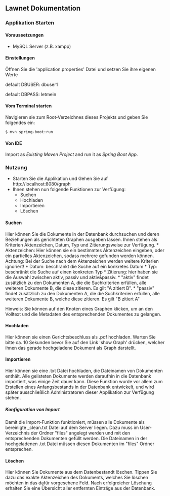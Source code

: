 ## Lawnet Dokumentation

### Applikation Starten

#### Voraussetzungen

- MySQL Server (z.B. xampp)

#### Einstellungen

Öffnen Sie die 'application.properties' Datei und setzen Sie ihre eigenen Werte

default DBUSER: dbuser1

default DBPASS: letmein

#### Vom Terminal starten

Navigieren sie zum Root-Verzeichnes dieses Projekts und geben Sie folgendes ein:

    $ mvn spring-boot:run

#### Von IDE

Import as *Existing Maven Project* and run it as *Spring Boot App*.


### Nutzung

- Starten Sie die Applikation und Gehen Sie auf http://localhost:8080/graph
- Ihnen stehen nun folgende Funktionen zur Verfügung:
    * Suchen
    * Hochladen
    * Importieren
    * Löschen

#### Suchen
Hier können Sie die Dokumente in der Datenbank durchsuchen und deren Beziehungen als gerichteten Graphen ausgeben lassen.
Ihnen stehen als Kriterien Aktenzeichen, Datum, Typ und Zitierungsweise zur Verfügung.
    * Aktenzeichen: Hier können sie ein bestimmtes Aktenzeichen eingeben, oder ein partielles Aktenzeichen, sodass mehrere gefunden werden können.
      Achtung: Bei der Suche nach dem Aktenzeichen werden weitere Kriterien ignoriert!
    * Datum: beschränkt die Suche auf ein konkretes Datum
    * Typ:  beschränkt die Suche auf einen konkreten Typ
    * Zitierung: hier haben sie die Auswahl zwischen aktiv, passiv und aktiv&passiv.
        * "aktiv" findet zusätzlich zu den Dokumenten A, die die Suchkriterien erfüllen, alle weiteren Dokumente B, die diese zitieren. Es gilt "A zitiert B".
        * "passiv" findet zusätzlich zu den Dokumenten A, die die Suchkriterien erfüllen, alle weiteren Dokumente B, welche diese zitieren. Es gilt "B zitiert A"

Hinweis: Sie können auf den Knoten eines Graphen klicken, um an den Volltext und die Metadaten des entsprechenden Dokumentes zu gelangen.


#### Hochladen
Hier können sie einen Gerichtsbeschluss als .pdf hochladen.
Warten Sie bitte ca. 10 Sekunden bevor Sie auf den Link 'show Graph' drücken, welcher ihnen das gerade hochgeladene Dokument als Graph darstellt.


#### Importieren
Hier können sie eine .txt Datei hochladen, die Dateinamen von Dokumenten enthält. Alle gelisteten Dokumente werden daraufhin
in die Datenbank importiert, was einige Zeit dauer kann.
Diese Funktion wurde vor allem zum Erstellen eines Anfangsbestands in der Datenbank entwickelt, und wird später ausschließlich
Administratoren dieser Applikation zur Verfügung stehen.

##### Konfiguration von Import
Damit die Import-Funktion funktioniert, müssen alle Dokumente als bereinigte _clean.txt Datei auf dem Server liegen.
Dazu muss im User-Verzeichnis der Ordner "files" angelegt werden und mit den entsprechenden Dokumenten gefüllt werden.
Die Dateinamen in der hochgeladenen .txt Datei müssen diesen Dokumenten im "files" Ordner entsprechen.


#### Löschen
Hier können Sie Dokumente aus dem Datenbestandt löschen. Tippen Sie dazu das exakte Aktenzeichen des Dokuments,
welches Sie löschen möchten in das dafür vorgesehene Feld.
Nach erfolgreicher Löschung erhalten Sie eine Übersicht aller entfernten Einträge aus der Datenbank.

